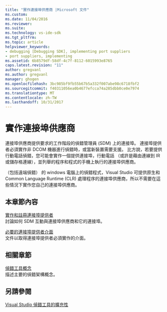 ```yaml
---
title: "實作連接埠供應商 |Microsoft 文件"
ms.custom: 
ms.date: 11/04/2016
ms.reviewer: 
ms.suite: 
ms.technology: vs-ide-sdk
ms.tgt_pltfrm: 
ms.topic: article
helpviewer_keywords:
- debugging [Debugging SDK], implementing port suppliers
- port suppliers, implementing
ms.assetid: 6b8579df-58df-4c7f-8112-6015993e8765
caps.latest.revision: "11"
author: gregvanl
ms.author: gregvanl
manager: ghogen
ms.openlocfilehash: 3bc985bf9fb55b67b5a332f007abe98c6718fbf2
ms.sourcegitcommit: f40311056ea0b4677efcca74a285dbb0ce0e7974
ms.translationtype: MT
ms.contentlocale: zh-TW
ms.lasthandoff: 10/31/2017
---
```

# <a name="implementing-a-port-supplier"></a>實作連接埠供應商
連接埠供應商提供要求的工作階段的偵錯管理員 (SDM) 上的連接埠。 連接埠提供者必須實作非 DCOM 機器進行偵錯時，或當新裝置需要支援。 比方說，若要提供行動電話偵錯，您可能會實作一個提供連接埠，行動電話 （或許是藉由連線到 IR 或儲存格連線），並列舉的程序和程式的手機上執行的連接埠供應商。  
  
 （包括遠端偵錯） 的 windows 電腦上的偵錯程式，Visual Studio 可提供原生和 Common Language Runtime (CLR) 處理程序的連接埠供應商，所以不需要在這些情況下實作您自己的連接埠供應商。  
  
## <a name="in-this-section"></a>本章節內容  
 [實作和註冊連接埠提供者](../../extensibility/debugger/implementing-and-registering-a-port-supplier.md)  
 討論如何 SDM 互動與連接埠供應商和它的連接埠。  
  
 [必要的連接埠提供者介面](../../extensibility/debugger/required-port-supplier-interfaces.md)  
 文件以取得連接埠提供者必須實作的介面。  
  
## <a name="related-sections"></a>相關章節  
 [偵錯工具概念](../../extensibility/debugger/debugger-concepts.md)  
 描述主要的偵錯架構概念。  
  
## <a name="see-also"></a>另請參閱  
 [Visual Studio 偵錯工具的擴充性](../../extensibility/debugger/visual-studio-debugger-extensibility.md)